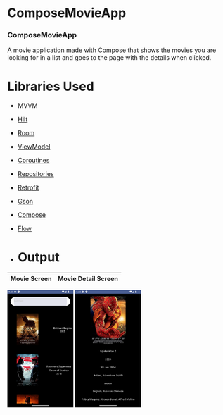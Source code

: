 # ComposeMovieApp
### ComposeMovieApp
A movie application made with Compose that shows the movies you are looking for in a list and goes to the page with the details when clicked.

# Libraries Used
+ MVVM 
+ [Hilt](https://developer.android.com/jetpack/compose/libraries#hilt)
+ [Room](https://developer.android.com/training/data-storage/room)
+ [ViewModel](https://developer.android.com/topic/libraries/architecture/viewmodel#implement)
+ [Coroutines](https://developer.android.com/kotlin/coroutines)
+ [Repositories](https://developer.android.com/topic/architecture#data-layer)
+ [Retrofit](https://square.github.io/retrofit/)
+ [Gson](https://github.com/google/gson)
+ [Compose](https://developer.android.com/jetpack/compose)
+ [Flow](https://developer.android.com/kotlin/flow)

+ # Output
| Movie Screen | Movie Detail Screen |
| --- | --- |
<img src="screenshots\movieScreen.png" width=150/> <img src="screenshots\movieDetailScreen.png" width=150/>
